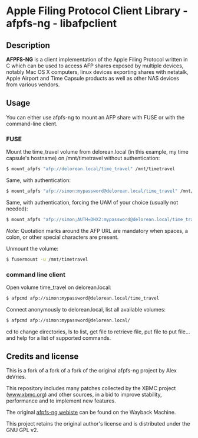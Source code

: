 # Apple Filing Protocol Client Library - afpfs-ng - libafpclient

## Description

**AFPFS-NG** is a client implementation of the Apple Filing Protocol written in C which
can be used to access AFP shares exposed by multiple devices, notably Mac OS X
computers, linux devices exporting shares with netatalk, Apple Airport and 
Time Capsule products as well as other NAS devices from various vendors.

## Usage

You can either use afpfs-ng to mount an AFP share with FUSE or with the command-line client.

### FUSE

Mount the time_travel volume from delorean.local (in this example, my time capsule's hostname)
on /mnt/timetravel without authentication:

```bash
$ mount_afpfs "afp://delorean.local/time_travel" /mnt/timetravel
```

Same, with authentication:

```bash
$ mount_afpfs "afp://simon:mypassword@delorean.local/time_travel" /mnt/timetravel
```

Same, with authentication, forcing the UAM of your choice (usually not needed):

```bash
$ mount_afpfs "afp://simon;AUTH=DHX2:mypassword@delorean.local/time_travel" /mnt/timetravel
```

*Note:* Quotation marks around the AFP URL are mandatory
when spaces, a colon, or other special characters are present.

Unmount the volume:

```bash
$ fusermount -u /mnt/timetravel
```

### command line client

Open volume time_travel on delorean.local:

```bash
$ afpcmd afp://simon:mypassword@delorean.local/time_travel
```

Connect anonymously to delorean.local, list all available volumes:

```bash
$ afpcmd afp://simon:mypassword@delorean.local/
```

cd to change directories, ls to list, get file to retrieve file, put file to put file...
and help for a list of supported commands.


## Credits and license

This is a fork of a fork of a fork of the original afpfs-ng project by Alex deVries.

This repository includes many patches collected by the XBMC project
(www.xbmc.org) and other sources, in a bid to improve stability, performance and
to implement new features.

The original [afpfs-ng webiste](http://web.archive.org/web/20150314201707/https://sites.google.com/site/alexthepuffin/home) can be found on the Wayback Machine.

This project retains the original author's license and is distributed under the GNU GPL v2.
